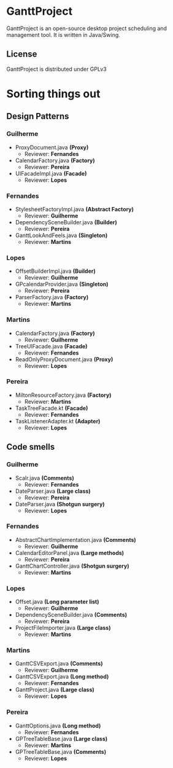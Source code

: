 GanttProject
============
GanttProject is an open-source desktop project scheduling and management tool. It is written in Java/Swing.



## License
GanttProject is distributed under GPLv3


# Sorting things out

## Design Patterns

### Guilherme
- ProxyDocument.java **(Proxy)**
	- Reviewer: **Fernandes**
- CalendarFactory.java **(Factory)**
	- Reviewer: **Pereira**
- UIFacadeImpl.java **(Facade)**
	- Reviewer: **Lopes**

### Fernandes
- StylesheetFactoryImpl.java **(Abstract Factory)**
	- Reviewer: **Guilherme**
- DependencySceneBuilder.java **(Builder)**
	- Reviewer: **Pereira**
- GanttLookAndFeels.java **(Singleton)**
	- Reviewer: **Martins**

### Lopes
- OffsetBuilderImpl.java **(Builder)**
	- Reviewer: **Guilherme**
- GPcalendarProvider.java **(Singleton)**
	- Reviewer: **Pereira**
- ParserFactory.java **(Factory)**
	- Reviewer: **Martins**

### Martins
- CalendarFactory.java **(Factory)**
	- Reviewer: **Guilherme**
- TreeUIFacade.java **(Facade)**
	- Reviewer: **Fernandes**
- ReadOnlyProxyDocument.java **(Proxy)**
	- Reviewer: **Lopes**

### Pereira
- MiltonResourceFactory.java **(Factory)**
	- Reviewer: **Martins**
- TaskTreeFacade.kt **(Facade)**
	- Reviewer: **Fernandes**
- TaskListenerAdapter.kt **(Adapter)**
	- Reviewer: **Lopes**


## Code smells

### Guilherme
- Scalr.java **(Comments)**
	- Reviewer: **Fernandes**
- DateParser.java **(Large class)**
	- Reviewer: **Pereira**
- DateParser.java **(Shotgun surgery)**
	- Reviewer: **Lopes**

### Fernandes
- AbstractChartImplementation.java **(Comments)**
	- Reviewer: **Guilherme**
- CalendarEditorPanel.java **(Large methods)**
	- Reviewer: **Pereira**
- GanttChartController.java **(Shotgun surgery)**
	- Reviewer: **Martins**

### Lopes
- Offset.java **(Long parameter list)**
	- Reviewer: **Guilherme**
- DependencySceneBuilder.java **(Comments)**
	- Reviewer: **Pereira**
- ProjectFileImporter.java **(Large class)**
	- Reviewer: **Martins**

### Martins
- GanttCSVExport.java **(Comments)**
	- Reviewer: **Guilherme**
- GanttCSVExport.java **(Long method)**
	- Reviewer: **Fernandes**
- GanttProject.java **(Large class)**
	- Reviewer: **Lopes**

### Pereira
- GanttOptions.java **(Long method)**
	- Reviewer: **Fernandes**
- GPTreeTableBase.java **(Large class)**
	- Reviewer: **Martins**
- GPTreeTableBase.java **(Comments)**
	- Reviewer: **Lopes**

